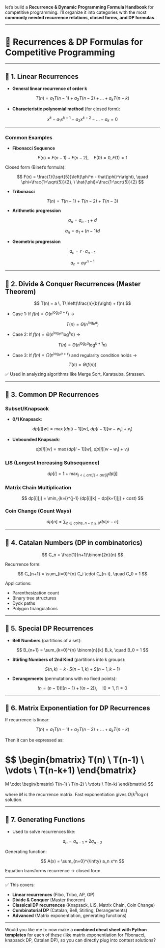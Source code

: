 let’s build a **Recurrence & Dynamic Programming Formula Handbook** for competitive programming.
I’ll organize it into categories with the most **commonly needed recurrence relations, closed forms, and DP formulas**.

---

# 📘 Recurrences & DP Formulas for Competitive Programming

---

## 🔹 1. Linear Recurrences

* **General linear recurrence of order k**

$$
T(n) = a_1 T(n-1) + a_2 T(n-2) + \dots + a_k T(n-k)
$$

* **Characteristic polynomial method** (for closed form):

$$
x^k - a_1 x^{k-1} - a_2 x^{k-2} - \dots - a_k = 0
$$

---

### Common Examples

* **Fibonacci Sequence**

$$
F(n) = F(n-1) + F(n-2), \quad F(0)=0, F(1)=1
$$

Closed form (Binet’s formula):

$$
F(n) = \frac{1}{\sqrt{5}}\left(\phi^n - \hat{\phi}^n\right), \quad \phi=\frac{1+\sqrt{5}}{2}, \ \hat{\phi}=\frac{1-\sqrt{5}}{2}
$$

* **Tribonacci**

$$
T(n) = T(n-1) + T(n-2) + T(n-3)
$$

* **Arithmetic progression**

$$
a_n = a_{n-1} + d
$$

$$
a_n = a_1 + (n-1)d
$$

* **Geometric progression**

$$
a_n = r \cdot a_{n-1}
$$

$$
a_n = a_1 r^{n-1}
$$

---

## 🔹 2. Divide & Conquer Recurrences (Master Theorem)

$$
T(n) = a \, T\!\left(\frac{n}{b}\right) + f(n)
$$

* Case 1: If $f(n) = O(n^{\log_b a - \epsilon})$ →

$$
T(n) = \Theta(n^{\log_b a})
$$

* Case 2: If $f(n) = \Theta(n^{\log_b a}\log^k n)$ →

$$
T(n) = \Theta(n^{\log_b a}\log^{k+1} n)
$$

* Case 3: If $f(n) = \Omega(n^{\log_b a + \epsilon})$ and regularity condition holds →

$$
T(n) = \Theta(f(n))
$$

✅ Used in analyzing algorithms like Merge Sort, Karatsuba, Strassen.

---

## 🔹 3. Common DP Recurrences

### Subset/Knapsack

* **0/1 Knapsack**:

$$
dp[i][w] = \max(dp[i-1][w], \ dp[i-1][w-w_i] + v_i)
$$

* **Unbounded Knapsack**:

$$
dp[i][w] = \max(dp[i-1][w], \ dp[i][w-w_i] + v_i)
$$

### LIS (Longest Increasing Subsequence)

$$
dp[i] = 1 + \max_{j < i, \ arr[j] < arr[i]} dp[j]
$$

### Matrix Chain Multiplication

$$
dp[i][j] = \min_{k=i}^{j-1} (dp[i][k] + dp[k+1][j] + cost)
$$

### Coin Change (Count Ways)

$$
dp[n] = \sum_{c \in coins, \ n-c \ge 0} dp[n-c]
$$

---

## 🔹 4. Catalan Numbers (DP in combinatorics)

$$
C_n = \frac{1}{n+1}\binom{2n}{n}
$$

Recurrence form:

$$
C_{n+1} = \sum_{i=0}^{n} C_i \cdot C_{n-i}, \quad C_0 = 1
$$

Applications:

* Parenthesization count
* Binary tree structures
* Dyck paths
* Polygon triangulations

---

## 🔹 5. Special DP Recurrences

* **Bell Numbers** (partitions of a set):

$$
B_{n+1} = \sum_{k=0}^{n} \binom{n}{k} B_k, \quad B_0 = 1
$$

* **Stirling Numbers of 2nd Kind** (partitions into k groups):

$$
S(n,k) = k \cdot S(n-1,k) + S(n-1,k-1)
$$

* **Derangements** (permutations with no fixed points):

$$
!n = (n-1)(!(n-1) + !(n-2)), \quad !0=1,!1=0
$$

---

## 🔹 6. Matrix Exponentiation for DP Recurrences

If recurrence is linear:

$$
T(n) = a_1 T(n-1) + a_2 T(n-2) + \dots + a_k T(n-k)
$$

Then it can be expressed as:

$$
\begin{bmatrix}
T(n) \\ T(n-1) \\ \vdots \\ T(n-k+1)
\end{bmatrix}
=
M \cdot
\begin{bmatrix}
T(n-1) \\ T(n-2) \\ \vdots \\ T(n-k)
\end{bmatrix}
$$

where $M$ is the recurrence matrix.
Fast exponentiation gives $O(k^3 \log n)$ solution.

---

## 🔹 7. Generating Functions

* Used to solve recurrences like:

$$
a_n = a_{n-1} + 2a_{n-2}
$$

Generating function:

$$
A(x) = \sum_{n=0}^{\infty} a_n x^n
$$

Equation transforms recurrence → closed form.

---

✅ This covers:

* **Linear recurrences** (Fibo, Tribo, AP, GP)
* **Divide & Conquer** (Master theorem)
* **Classical DP recurrences** (Knapsack, LIS, Matrix Chain, Coin Change)
* **Combinatorial DP** (Catalan, Bell, Stirling, Derangements)
* **Advanced** (Matrix exponentiation, generating functions)

---

Would you like me to now make a **combined cheat sheet with Python templates** for each of these (like matrix exponentiation for Fibonacci, knapsack DP, Catalan DP), so you can directly plug into contest solutions?

